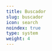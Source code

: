 ```yaml
---
title: Buscador
slug: buscador
icon: search
noindex: true
type: system
weight: 4
---
```

<!--
{{< search >}}
{{< forms >}}
-->